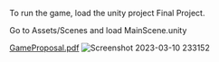 To run the game, load the unity project Final Project.

Go to Assets/Scenes and load MainScene.unity
 

 [GameProposal.pdf](https://github.com/user-attachments/files/17383383/GameProposal.pdf)
![Screenshot 2023-03-10 233152](https://github.com/user-attachments/assets/f287e792-5694-46b8-a149-891d2f632f6a)
